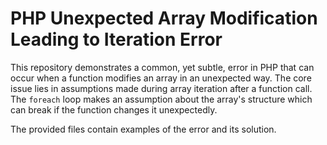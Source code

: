 # PHP Unexpected Array Modification Leading to Iteration Error

This repository demonstrates a common, yet subtle, error in PHP that can occur when a function modifies an array in an unexpected way.  The core issue lies in assumptions made during array iteration after a function call.  The `foreach` loop makes an assumption about the array's structure which can break if the function changes it unexpectedly. 

The provided files contain examples of the error and its solution.